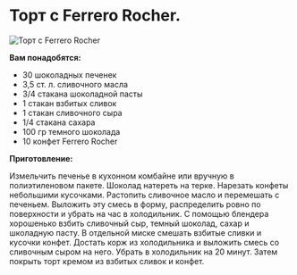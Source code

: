# Торт с Ferrero Rocher.
![Торт с Ferrero Rocher](/images/Kulinar/Desert/tort_ferrero_rocher.jpg 'Торт с Ferrero Rocher')

**Вам понадобятся:**

- 30 шоколадных печенек
- 3,5 ст. л. сливочного масла
- 3/4 стакана шоколадной пасты
- 1 стакан взбитых сливок
- 1 стакан сливочного сыра
- 1/4 стакана сахара
- 100 гр темного шоколада
- 10 конфет Ferrero Rocher

**Приготовление:**

Измельчить печенье в кухонном комбайне или вручную в полиэтиленовом пакете. Шоколад натереть на терке. Нарезать конфеты небольшими кусочками. Растопить сливочное масло и перемешать с печеньем. Выложить эту смесь в форму, распределить ровно по поверхности и убрать на час в холодильник. С помощью блендера хорошенько взбить сливочный сыр, темный шоколад, сахар и школадную пасту. В отдельной миске смешать взбитые сливки и кусочки конфет. Достать корж из холодильника и выложить смесь со сливочным сыром на него. Убрать в холодильник на 20 минут. Затем покрыть торт кремом из взбитых сливок и конфет.
